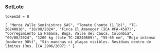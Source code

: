 ### SetLote
``tokenId = 0``

`[
  "Merca Valle Suministros SAS",
  "Tomate Chonto (1 lb)",
  "TC-20240810",
  "10/08/2024",
  "Finca El Amanecer (ICA #FA-4587)",
  "Corregimiento La Habana, Buga, Valle del Cauca, Colombia",
  "09/08/2024",
  "1200 kg (lote TC-20240809)",
  "55-65 mm",
  "Rojo intenso (madurez 90%)",
  "Sin manchas ni plagas visibles. Residuos dentro de límites (Res. ICA 2906/2007)."
]`
